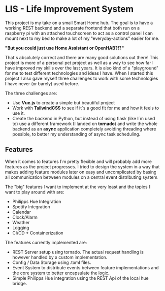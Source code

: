 # LIS - Life Improvement System

This project is my take on a small Smart Home hub. 
The goal is to have a working REST backend and a separate frontend that both run on a 
raspberry pi with an attached touchscreen to act as a control panel I can mount next to
my bed to make a lot of my "everyday-actions" easier for me.

**"But you could just use Home Assistant or OpenHAB?!?"**

That´s absolutely correct and there are many good solutions out there! This project is more of a personal pet project as well as a way to see how far I have improved my skills over the last years. It is also kind of a "playground" for me to test different technologies and ideas I have.
When I started this project I also gave myself three challenges to work with some technologies I have never (or barely) used before.

The three challenges are:
* Use **Vue.js** to create a simple but beautiful project
* Work with **TailwindCSS** to see if it´s a good fit for me and how it feels to use it.
* Create the backend in Python, but instead of using flask (like I´m used to) use a different framework (I landed on **tornado**) and write the whole backend as an **async** application completely avoiding threading where possible, to better my understanding of async task scheduling.

## Features

When it comes to features I´m pretty flexible and will probably add more features as the project progresses.
I tried to design the system in a way that makes adding feature modules later on easy and uncomplicated by basing all communication between modules on a central event distributing system.

The "big" features I want to implement at the very least and the topics I want to play around with are:

* Philipps Hue Integration
* Spotify Integration
* Calendar
* Clock/Alarm
* Weather
* Logging
* CI/CD + Containerization


The features currently implemented are:
* REST Server setup using tornado. The actual request handling is however handled by a custom implementation.
* Config / Data Storage using .toml files.
* Event System to distribute events between feature implementations and the core system to better encapsulate the logic.
* Simple Philipps Hue integration using the REST Api of the local hue bridge.